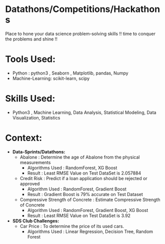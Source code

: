 # Datathons/Competitions/Hackathons

Place to hone your data science problem-solving skills !! time to conquer the problems and shine !!

# Tools Used:
  * Python : python3 , Seaborn , Matplotlib, pandas, Numpy
  * Machine-Learning: scikit-learn, scipy

# Skills Used:
  * Python3 , Machine Learning, Data Analysis, Statistical Modeling, Data Visualization, Statistics
  
# Context:
   * **Data-Sprints/Datathons:**
     * Abalone : Determine the age of Abalone from the physical measurements
        * Algorithms Used : RandomForest, XG Boost
        * Result : Least RMSE Value on Test DataSet is 2.057884
     * Credit Risk : Predict if a loan application should be rejected or approved
        * Algorithm Used : RandomForest, Gradient Boost
        * Result : Gradient Boost is 79% accurate on Test Dataset
     * Compressive Strength of Concrete : Estimate Compressive Strength of Concrete
        * Algorithm Used : RandomForest, Gradient Boost, XG Boost
        * Result : Least RMSE Value on Test DataSet is 3.92
  * **SDS Club Challenges:**
     * Car Price : To determine the price of its used cars.
        * Algorithms Used : Linear Regression, Decision Tree, Random Forest
